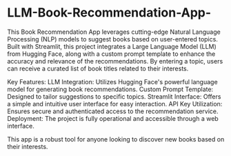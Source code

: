 # LLM-Book-Recommendation-App-
This Book Recommendation App leverages cutting-edge Natural Language Processing (NLP) models to suggest books based on user-entered topics. Built with Streamlit, this project integrates a Large Language Model (LLM) from Hugging Face, along with a custom prompt template to enhance the accuracy and relevance of the recommendations. By entering a topic, users can receive a curated list of book titles related to their interests.

Key Features:
LLM Integration: Utilizes Hugging Face's powerful language model for generating book recommendations.
Custom Prompt Template: Designed to tailor suggestions to specific topics.
Streamlit Interface: Offers a simple and intuitive user interface for easy interaction.
API Key Utilization: Ensures secure and authenticated access to the recommendation service.
Deployment: The project is fully operational and accessible through a web interface.

This app is a robust tool for anyone looking to discover new books based on their interests.

